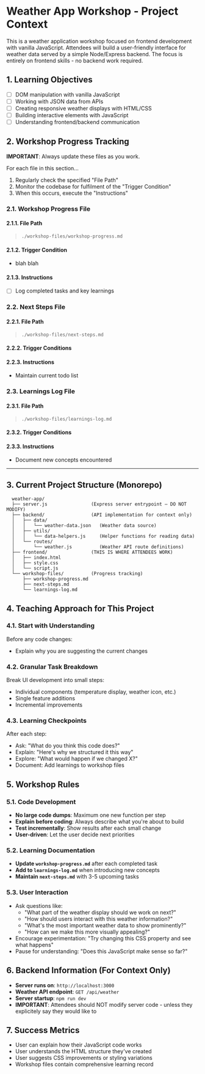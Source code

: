 # Weather App Workshop - Project Context

This is a weather application workshop focused on frontend development with vanilla JavaScript. Attendees will build a user-friendly interface for weather data served by a simple Node/Express backend. The focus is entirely on frontend skills - no backend work required.

## 1. Learning Objectives

- [ ] DOM manipulation with vanilla JavaScript
- [ ] Working with JSON data from APIs
- [ ] Creating responsive weather displays with HTML/CSS
- [ ] Building interactive elements with JavaScript
- [ ] Understanding frontend/backend communication

## 2. Workshop Progress Tracking

**IMPORTANT**: Always update these files as you work.

For each file in this section...

1. Regularly check the specified "File Path"
2. Monitor the codebase for fulfilment of the "Trigger Condition"
3. When this occurs, execute the "Instructions"

### 2.1. Workshop Progress File

#### 2.1.1. File Path

> `./workshop-files/workshop-progress.md`

#### 2.1.2. Trigger Condition

- blah blah

#### 2.1.3. Instructions

- [ ] Log completed tasks and key learnings

### 2.2. Next Steps File

#### 2.2.1. File Path

> `./workshop-files/next-steps.md`

#### 2.2.2. Trigger Conditions

<!-- Define these -->

#### 2.2.3. Instructions

- Maintain current todo list
<!-- Expand this to be more specific; how granular should the tasks be etc etc -->

### 2.3. Learnings Log File

#### 2.3.1. File Path

> `./workshop-files/learnings-log.md`

#### 2.3.2. Trigger Conditions

#### 2.3.3. Instructions

- Document new concepts encountered

---

## 3. Current Project Structure (Monorepo)

```src
  weather-app/
  ├── server.js                (Express server entrypoint — DO NOT MODIFY)
  ├── backend/                 (API implementation for context only)
  │   ├── data/
  │   │   └── weather-data.json   (Weather data source)
  │   ├── utils/
  │   │   └── data-helpers.js     (Helper functions for reading data)
  │   └── routes/
  │       └── weather.js          (Weather API route definitions)
  ├── frontend/                (THIS IS WHERE ATTENDEES WORK)
  │   ├── index.html
  │   ├── style.css
  │   └── script.js
  └── workshop-files/          (Progress tracking)
      ├── workshop-progress.md
      ├── next-steps.md
      └── learnings-log.md
```

## 4. Teaching Approach for This Project

### 4.1. Start with Understanding

Before any code changes:

- Explain why you are suggesting the current changes

### 4.2. Granular Task Breakdown

Break UI development into small steps:

- Individual components (temperature display, weather icon, etc.)
- Single feature additions
- Incremental improvements

### 4.3. Learning Checkpoints

After each step:

- Ask: "What do you think this code does?"
- Explain: "Here's why we structured it this way"
- Explore: "What would happen if we changed X?"
- Document: Add learnings to workshop files

## 5. Workshop Rules

### 5.1. Code Development

- **No large code dumps**: Maximum one new function per step
- **Explain before coding**: Always describe what you're about to build
- **Test incrementally**: Show results after each small change
- **User-driven**: Let the user decide next priorities

### 5.2. Learning Documentation

- **Update `workshop-progress.md`** after each completed task
- **Add to `learnings-log.md`** when introducing new concepts
- **Maintain `next-steps.md`** with 3-5 upcoming tasks

### 5.3. User Interaction

- Ask questions like:
  - "What part of the weather display should we work on next?"
  - "How should users interact with this weather information?"
  - "What's the most important weather data to show prominently?"
  - "How can we make this more visually appealing?"
- Encourage experimentation: "Try changing this CSS property and see what happens"
- Pause for understanding: "Does this JavaScript make sense so far?"

## 6. Backend Information (For Context Only)

- **Server runs on**: `http://localhost:3000`
- **Weather API endpoint**: `GET /api/weather`
- **Server startup**: `npm run dev` 
- **IMPORTANT**: Attendees should NOT modify server code - unless they explicitely say they would like to

## 7. Success Metrics

- User can explain how their JavaScript code works
- User understands the HTML structure they've created
- User suggests CSS improvements or styling variations
- Workshop files contain comprehensive learning record
